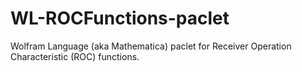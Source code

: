# WL-ROCFunctions-paclet
Wolfram Language (aka Mathematica) paclet for Receiver Operation Characteristic (ROC) functions.
